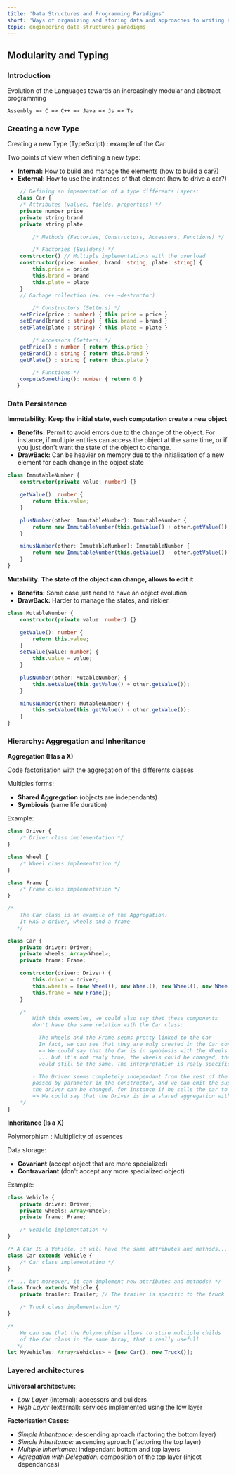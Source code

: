 ```yaml
---
title: 'Data Structures and Programming Paradigms'
short: 'Ways of organizing and storing data and approaches to writing and structuring code'
topic: engineering data-structures paradigms
---
```


## Modularity and Typing

### Introduction

Evolution of the Languages towards an increasingly modular and abstract programming

```
Assembly => C => C++ => Java => Js => Ts
```

### Creating a new Type

Creating a new Type (TypeScript) : example of the Car

Two points of view when defining a new type:

- **Internal:** How to build and manage the elements (how to build a car?)
- **External:** How to use the instances of that element (how to drive a car?)

```typescript
   	// Defining an impementation of a type différents Layers:
   class Car {
   	/* Attributes (values, fields, properties) */
   	private number price
   	private string brand
   	private string plate

   		/* Methods (Factories, Constructors, Accessors, Functions) */

   		/* Factories (Builders) */
   	constructor() // Multiple implementations with the overload
   	constructor(price: number, brand: string, plate: string) {
   		this.price = price
   		this.brand = brand
   		this.plate = plate
   	}
   	// Garbage collection (ex: c++ ~destructor)

   		/* Constructors (Setters) */
   	setPrice(price : number) { this.price = price }
   	setBrand(brand : string) { this.brand = brand }
   	setPlate(plate : string) { this.plate = plate }

   		/* Accessors (Getters) */
   	getPrice() : number { return this.price }
   	getBrand() : string { return this.brand }
   	getPlate() : string { return this.plate }

   		/* Functions */
   	computeSomething(): number { return 0 }
   }
```

### Data Persistence

**Immutability: Keep the initial state, each computation create a new object**

- **Benefits:** Permit to avoid errors due to the change of the object. For instance, if multiple entities can access the object at the same time, or if you just don\'t want the state of the object to change.
- **DrawBack:** Can be heavier on memory due to the initialisation of a new element for each change in the object state

```typescript
class ImmutableNumber {
	constructor(private value: number) {}

	getValue(): number {
		return this.value;
	}

	plusNumber(other: ImmutableNumber): ImmutableNumber {
		return new ImmutableNumber(this.getValue() + other.getValue());
	}

	minusNumber(other: ImmutableNumber): ImmutableNumber {
		return new ImmutableNumber(this.getValue() - other.getValue());
	}
}
```

**Mutability: The state of the object can change, allows to edit it**

- **Benefits:** Some case just need to have an object evolution.
- **DrawBack:** Harder to manage the states, and riskier.

```typescript
class MutableNumber {
	constructor(private value: number) {}

	getValue(): number {
		return this.value;
	}
	setValue(value: number) {
		this.value = value;
	}

	plusNumber(other: MutableNumber) {
		this.setValue(this.getValue() + other.getValue());
	}

	minusNumber(other: MutableNumber) {
		this.setValue(this.getValue() - other.getValue());
	}
}
```

### Hierarchy: Aggregation and Inheritance

**Aggregation (Has a X)**

Code factorisation with the aggregation of the differents classes

Multiples forms:

- **Shared Aggregation** (objects are independants)
- **Symbiosis** (same life duration)

Example:

```typescript
class Driver {
	/* Driver class implementation */
}

class Wheel {
	/* Wheel class implementation */
}

class Frame {
	/* Frame class implementation */
}

/*
   	The Car class is an example of the Aggregation:
   	It HAS a driver, wheels and a frame
   */

class Car {
	private driver: Driver;
	private wheels: Array<Wheel>;
	private frame: Frame;

	constructor(driver: Driver) {
		this.driver = driver;
		this.wheels = [new Wheel(), new Wheel(), new Wheel(), new Wheel()];
		this.frame = new Frame();
	}

	/*
   		With this exemples, we could also say thet these components
   		don't have the same relation with the Car class:

   		- The Wheels and the Frame seems pretty linked to the Car
   		  In fact, we can see that they are only created in the Car constructor.
   		  => We could say that the Car is in symbiosis with the Wheels and the Frame
   		  ... but it's not realy true, the wheels could be changed, the car
   		  would still be the same. The interpretation is realy specific to what you need

   		- The Driver seems completely independant from the rest of the pieces. It is
   		passed by parameter in the constructor, and we can emit the supposition that
   		the driver can be changed, for instance if he sells the car to another Driver
   		=> We could say that the Driver is in a shared aggregation with the Car
   	*/
}
```

**Inheritance (Is a X)**

Polymorphism : Multiplicity of essences

Data storage:

- **Covariant** (accept object that are more specialized)
- **Contravariant** (don\'t accept any more specialized object)

Example:

```typescript
class Vehicle {
	private driver: Driver;
	private wheels: Array<Wheel>;
	private frame: Frame;

	/* Vehicle implementation */
}

/* A Car IS a Vehicle, it will have the same attributes and methods... */
class Car extends Vehicle {
	/* Car class implementation */
}

/* ... but moreover, it can implement new attributes and methods! */
class Truck extends Vehicle {
	private trailer: Trailer; // The trailer is specific to the truck

	/* Truck class implementation */
}

/*
   	We can see that the Polymorphism allows to store multiple childs
   	of the Car class in the same Array, that's really usefull
   */
let MyVehicles: Array<Vehicles> = [new Car(), new Truck()];
```

### Layered architectures

**Universal architecture:**

- _Low Layer_ (internal): accessors and builders
- _High Layer_ (external): services implemented using the low layer

**Factorisation Cases:**

- _Simple Inheritance:_ descending aproach (factoring the bottom layer)
- _Simple Inheritance:_ ascending aproach (factoring the top layer)
- _Multiple Inheritance:_ independant bottom and top layers
- _Agregation with Delegation:_ composition of the top layer (inject dependances)
